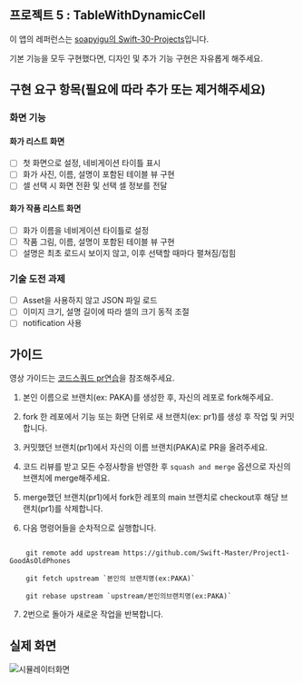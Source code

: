 ## 프로젝트 5 : TableWithDynamicCell

이 앱의 레퍼런스는 [soapyigu의 Swift-30-Projects](https://github.com/soapyigu/Swift-30-Projects)입니다.

기본 기능을 모두 구현했다면, 디자인 및 추가 기능 구현은 자유롭게 해주세요.

##  구현 요구 항목(필요에 따라 추가 또는 제거해주세요)

### 화면 기능
#### 화가 리스트 화면
- [ ] 첫 화면으로 설정, 네비게이션 타이틀 표시
- [ ] 화가 사진, 이름, 설명이 포함된 테이블 뷰 구현
- [ ] 셀 선택 시 화면 전환 및 선택 셀 정보를 전달

#### 화가 작품 리스트 화면
- [ ] 화가 이름을 네비게이션 타이틀로 설정
- [ ] 작품 그림, 이름, 설명이 포함된 테이블 뷰 구현
- [ ] 설명은 최초 로드시 보이지 않고, 이후 선택할 때마다 펼쳐짐/접힘 

### 기술 도전 과제
- [ ] Asset을 사용하지 않고 JSON 파일 로드
- [ ] 이미지 크기, 설명 길이에 따라 셀의 크기 동적 조절
- [ ] notification 사용

## 가이드

영상 가이드는 [코드스쿼드 pr연습](https://www.youtube.com/watch?v=lFinZfu3QO0)을 참조해주세요.

1. 본인 이름으로 브랜치(ex: PAKA)를 생성한 후, 자신의 레포로 fork해주세요.

2. fork 한 레포에서 기능 또는 화면 단위로 새 브랜치(ex: pr1)를 생성 후 작업 및 커밋합니다. 

3. 커밋했던 브랜치(pr1)에서 자신의 이름 브랜치(PAKA)로 PR을 올려주세요.

4. 코드 리뷰를 받고 모든 수정사항을 반영한 후 `squash and merge` 옵션으로 자신의 브랜치에 merge해주세요.

5. merge했던 브랜치(pr1)에서 fork한 레포의 main 브랜치로 checkout후 해당 브랜치(pr1)를 삭제합니다.

6. 다음 명령어들을 순차적으로 실행합니다.

```

    git remote add upstream https://github.com/Swift-Master/Project1-GoodAsOldPhones

    git fetch upstream `본인의 브랜치명(ex:PAKA)`

    git rebase upstream `upstream/본인의브랜치명(ex:PAKA)`

```

7. 2번으로 돌아가 새로운 작업을 반복합니다.

## 실제 화면

![시뮬레이터화면](./project5.gif)
